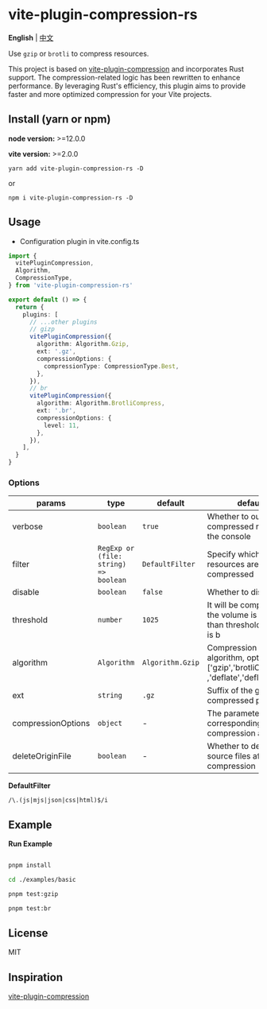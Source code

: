 # vite-plugin-compression-rs

**English** | [中文](./README.zh_CN.md)

Use `gzip` or `brotli` to compress resources.

This project is based on [vite-plugin-compression](https://github.com/vbenjs/vite-plugin-compression) and incorporates Rust support. The compression-related logic has been rewritten to enhance performance. By leveraging Rust's efficiency, this plugin aims to provide faster and more optimized compression for your Vite projects.

## Install (yarn or npm)

**node version:** >=12.0.0

**vite version:** >=2.0.0

```
yarn add vite-plugin-compression-rs -D
```

or

```
npm i vite-plugin-compression-rs -D
```

## Usage

- Configuration plugin in vite.config.ts

```ts
import {
  vitePluginCompression,
  Algorithm,
  CompressionType,
} from 'vite-plugin-compression-rs'

export default () => {
  return {
    plugins: [
      // ...other plugins
      // gizp
      vitePluginCompression({
        algorithm: Algorithm.Gzip,
        ext: '.gz',
        compressionOptions: {
          compressionType: CompressionType.Best,
        },
      }),
      // br
      vitePluginCompression({
        algorithm: Algorithm.BrotliCompress,
        ext: '.br',
        compressionOptions: {
          level: 11,
        },
      }),
    ],
  }
}
```

### Options

| params             | type                                  | default          | default                                                                           |
| ------------------ | ------------------------------------- | ---------------- | --------------------------------------------------------------------------------- |
| verbose            | `boolean`                             | `true`           | Whether to output the compressed result in the console                            |
| filter             | `RegExp or (file: string) => boolean` | `DefaultFilter`  | Specify which resources are not compressed                                        |
| disable            | `boolean`                             | `false`          | Whether to disable                                                                |
| threshold          | `number`                              | `1025`           | It will be compressed if the volume is larger than threshold, the unit is b       |
| algorithm          | `Algorithm`                           | `Algorithm.Gzip` | Compression algorithm, optional ['gzip','brotliCompress' ,'deflate','deflateRaw'] |
| ext                | `string`                              | `.gz`            | Suffix of the generated compressed package                                        |
| compressionOptions | `object`                              | -                | The parameters of the corresponding compression algorithm                         |
| deleteOriginFile   | `boolean`                             | -                | Whether to delete source files after compression                                  |

**DefaultFilter**

`/\.(js|mjs|json|css|html)$/i`

## Example

**Run Example**

```bash

pnpm install

cd ./examples/basic

pnpm test:gzip

pnpm test:br

```

## License

MIT

## Inspiration

[vite-plugin-compression](https://github.com/vbenjs/vite-plugin-compression)
